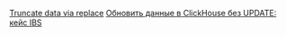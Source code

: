 [Truncate data via replace](https://timeweb.cloud/tutorials/clickhouse/clickhouse-sozdanie-tablicy#izmenenie-struktury-tablic)
[Обновить данные в ClickHouse без UPDATE: кейс IBS](https://habr.com/ru/companies/ibs/articles/703124/)

